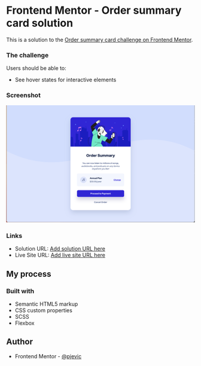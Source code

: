 # Frontend Mentor - Order summary card solution

This is a solution to the [Order summary card challenge on Frontend Mentor](https://www.frontendmentor.io/challenges/order-summary-component-QlPmajDUj).

### The challenge

Users should be able to:

- See hover states for interactive elements

### Screenshot

![](./screenshot-desktop.png)

### Links

- Solution URL: [Add solution URL here](https://github.com/pjevic/Order-summary-component-SCSS)
- Live Site URL: [Add live site URL here](https://pjevic.github.io/Order-summary-component-SCSS/)

## My process

### Built with

- Semantic HTML5 markup
- CSS custom properties
- SCSS
- Flexbox

## Author

- Frontend Mentor - [@pjevic](https://www.frontendmentor.io/profile/pjevic)
